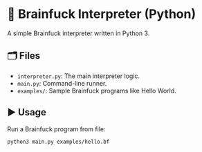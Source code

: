 # 🧠 Brainfuck Interpreter (Python)

A simple Brainfuck interpreter written in Python 3.

## 🗂️ Files
- `interpreter.py`: The main interpreter logic.
- `main.py`: Command-line runner.
- `examples/`: Sample Brainfuck programs like Hello World.

## ▶️ Usage

Run a Brainfuck program from file:

```bash
python3 main.py examples/hello.bf

